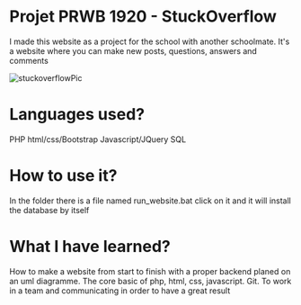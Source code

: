 # Projet PRWB 1920 - StuckOverflow

I made this website as a project for the school with another schoolmate. It's a website where you can make new posts, questions, answers and comments

![stuckoverflowPic](https://user-images.githubusercontent.com/86781078/126910181-585efcf0-806d-48c6-aa0e-8982d27d0c00.PNG)

# Languages used? 

PHP
html/css/Bootstrap
Javascript/JQuery
SQL

# How to use it? 

In the folder there is a file named run_website.bat click on it and it will install the database by itself

# What I have learned? 

How to make a website from start to finish with a proper backend planed on an uml diagramme.
 The core basic of php, html, css, javascript.
 Git.
 To work in a team and communicating in order to have a great result







